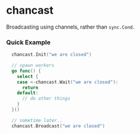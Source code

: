 # chancast

Broadcasting using channels, rather than `sync.Cond`.

### Quick Example

```go
  chancast.Init("we are closed")

  // spawn workers
  go func() {
    select {
    case <-chancast.Wait("we are closed"):
      return
    default:
      // do other things
    }
  }()

  // sometime later..
  chancast.Broadcast("we are closed")
```
